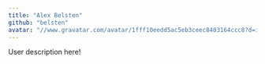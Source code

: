 ```yaml
---
title: "Alex Belsten"
github: "belsten"
avatar: "//www.gravatar.com/avatar/1fff10eedd5ac5eb3ceec8403164ccc8?d=identicon"
---
```


User description here!
